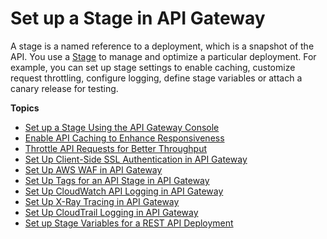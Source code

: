 # Set up a Stage in API Gateway<a name="set-up-stages"></a>

 A stage is a named reference to a deployment, which is a snapshot of the API\. You use a [Stage](https://docs.aws.amazon.com/apigateway/api-reference/resource/stage/) to manage and optimize a particular deployment\. For example, you can set up stage settings to enable caching, customize request throttling, configure logging, define stage variables or attach a canary release for testing\. 

**Topics**
+ [Set up a Stage Using the API Gateway Console](stages.md)
+ [Enable API Caching to Enhance Responsiveness](api-gateway-caching.md)
+ [Throttle API Requests for Better Throughput](api-gateway-request-throttling.md)
+ [Set Up Client\-Side SSL Authentication in API Gateway](apigateway-setup-ssl-certificate.md)
+ [Set Up AWS WAF in API Gateway](apigateway-setup-waf.md)
+ [Set Up Tags for an API Stage in API Gateway](set-up-tags.md)
+ [Set Up CloudWatch API Logging in API Gateway](set-up-logging.md)
+ [Set Up X\-Ray Tracing in API Gateway](apigateway-set-up-tracing.md)
+ [Set Up CloudTrail Logging in API Gateway](apigateway-setup-cloudtrail.md)
+ [Set up Stage Variables for a REST API Deployment](stage-variables.md)